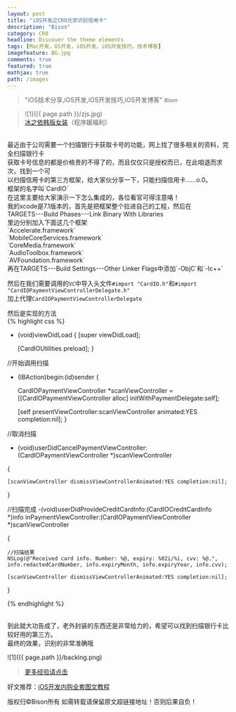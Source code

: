 ```yaml
---
layout: post
title: "iOS开发之CRO光学识别信用卡"
description: "Bison"
category: CRO
headline: Discover the theme elements
tags: [Mac开发，OS开发，iOS开发，iOS开发技巧，技术博客]
imagefeature: BG.jpg
comments: true
featured: true
mathjax: true
path: /images
---
```


>&quot;iOS技术分享,iOS开发,iOS开发技巧,iOS开发博客&quot;
><small><cite title="Plato">Bison</cite></small>

>![1]({{ page.path }}/zjs.jpg)<br>
>[冰之依韩版女装](http://allluckly.taobao.com/)（程序媛福利）<br>


<br>
最近由于公司需要一个扫描银行卡获取卡号的功能，网上找了很多相关的资料，完全扫描银行卡<br>
获取卡号信息的都是价格贵的不得了的，而且仅仅只是授权而已，在此咱退而求次，找到一个可<br>
以扫描信用卡的第三方框架，给大家伙分享一下，只能扫描信用卡......o.0。<br>
框架的名字叫`CardIO`<br>
在这里主要给大家演示一下怎么集成的，各位看官可得注意咯！<br>
我的xcode是7.1版本的，首先是把框架整个拉进自己的工程，然后在<br>
TARGETS---Build Phases---Link Binary With Libraries<br>
里边分别加入下面这几个框架<br>
`Accelerate.framework`<br>
`MobileCoreServices.framework`<br>
`CoreMedia.framework`<br>
`AudioToolbox.framework`<br>
`AVFoundation.framework`<br>
再在TARGETS---Build Settings---Other Linker Flags中添加`-ObjC`和`-lc++`

然后在我们需要调用的`VC`中导入头文件`#import "CardIO.h"`和`#import "CardIOPaymentViewControllerDelegate.h"`<br>
加上代理`CardIOPaymentViewControllerDelegate`<br>

然后是实现的方法<br>
{% highlight css %}

- (void)viewDidLoad {
    [super viewDidLoad];

    [CardIOUtilities preload];
}

//开始调用扫描
- (IBAction)begin:(id)sender {

    CardIOPaymentViewController *scanViewController = [[CardIOPaymentViewController alloc] initWithPaymentDelegate:self];

    [self presentViewController:scanViewController animated:YES completion:nil];
}


//取消扫描
- (void)userDidCancelPaymentViewController:(CardIOPaymentViewController *)scanViewController

{


    [scanViewController dismissViewControllerAnimated:YES completion:nil];

}

//扫描完成
-(void)userDidProvideCreditCardInfo:(CardIOCreditCardInfo *)info inPaymentViewController:(CardIOPaymentViewController *)scanViewController

{

    //扫描结果
    NSLog(@"Received card info. Number: %@, expiry: %02i/%i, cvv: %@.", info.redactedCardNumber, info.expiryMonth, info.expiryYear, info.cvv);

    [scanViewController dismissViewControllerAnimated:YES completion:nil];

}

{% endhighlight %}


<br>
到此就大功告成了，老外封装的东西还是非常给力的，希望可以找到扫描银行卡比较好用的第三方。<br>
最终的效果，识别的非常准确哦<br>

![1]({{ page.path }}/backing.png)



> [更多经验请点击](http://www.allluckly.cn/)<br>

好文推荐：[iOS开发内购全套图文教程](http://allluckly.cn/ios支付/iOS开发2015年最新内购教程/)<br>

版权归©Bison所有 如需转载请保留原文超链接地址！否则后果自负！







